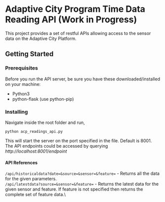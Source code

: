 # Adaptive City Program Time Data Reading API (Work in Progress)

This project provides a set of restful APIs allowing access to the sensor data on the Adaptive City Platform.

## Getting Started

### Prerequisites

Before you run the API server, be sure you have these downloaded/installed on your machine:

+ Python3
+ python-flask (use python-pip)

### Installing

Navigate inside the root folder and run,

```
python acp_readings_api.py
```

This will start the server on the port specified in the file. Default is 8001. The API endpoints could be accessed by querying *http://localhost:8001/endpoint*

#### API References
`/api/historicaldata?date=&source=&sensor=&feature=` - Returns all the data for the given parameters.\
`/api/latestdata?source=&sensor=&feature=` - Returns the latest data for the given sensor and feature. If feature is not specified then returns the complete set of feature data.\